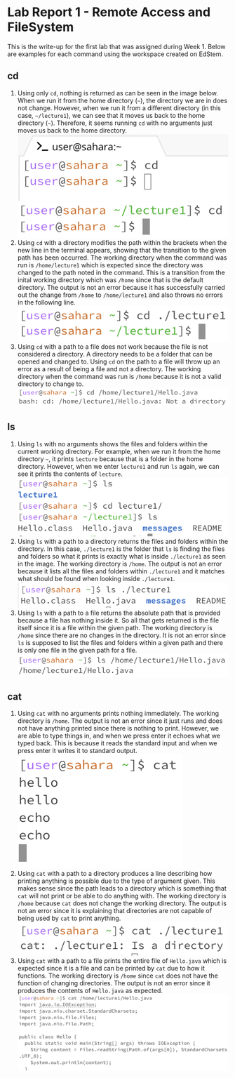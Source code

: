 # Lab Report 1 - Remote Access and FileSystem
This is the write-up for the first lab that was assigned during Week 1. Below are examples for each command using the workspace created on EdStem.

## cd
1. Using only `cd`, nothing is returned as can be seen in the image below. When we run it from the home directory (`~`), the directory we are in does not change. However, when we run it from a different directory (in this case, `~/lecture1`), we can see that it moves us back to the home directory (`~`). Therefore, it seems running `cd` with no arguments just moves us back to the home directory.
![Image](https://raw.githubusercontent.com/aerin-c/cse15l-lab-reports/main/Screenshot%202023-10-02%20at%2011.17.57.png)
![Image](https://github.com/aerin-c/cse15l-lab-reports/blob/main/Screenshot%202023-10-22%20at%2016.16.54.png)
2. Using `cd` with a directory modifies the path within the brackets when the new line in the terminal appears, showing that the transition to the given path has been occurred. The working directory when the command was run is `/home/lecture1` which is expected since the directory was changed to the path noted in the command. This is a transition from the inital working directory which was `/home` since that is the default directory. The output is not an error because it has successfully carried out the change from `/home` to `/home/lecture1` and also throws no errors in the following line. ![Image](https://raw.githubusercontent.com/aerin-c/cse15l-lab-reports/main/Screenshot%202023-10-02%20at%2011.39.20.png)
3. Using `cd` with a path to a file does not work because the file is not considered a directory. A directory needs to be a folder that can be opened and changed to. Using `cd` on the path to a file will throw up an error as a result of being a file and not a directory. The working directory when the command was run is `/home` because it is not a valid directory to change to. ![Image](https://raw.githubusercontent.com/aerin-c/cse15l-lab-reports/main/Screenshot%202023-10-09%20at%2013.56.25.png)

## ls
1. Using `ls` with no arguments shows the files and folders within the current working directory. For example, when we run it from the home directory `~`, it prints `lecture` because that is a folder in the home directory. However, when we enter `lecture1` and run `ls` again, we can see it prints the contents of `lecture`. ![Image](https://github.com/aerin-c/cse15l-lab-reports/blob/main/Screenshot%202023-10-22%20at%2016.28.56.png)
2. Using `ls` with a path to a directory returns the files and folders within the directory. In this case, `./lecture1` is the folder that `ls` is finding the files and folders so what it prints is exactly what is inside `./lecture1` as seen in the image. The working directory is `/home`. The output is not an error because it lists all the files and folders within `./lecture1` and it matches what should be found when looking inside `./lecture1`. ![Image](https://raw.githubusercontent.com/aerin-c/cse15l-lab-reports/main/Screenshot%202023-10-09%20at%2014.17.57.png)
3. Using `ls` with a path to a file returns the absolute path that is provided because a file has nothing inside it. So all that gets returned is the file itself since it is a file within the given path. The working directory is `/home` since there are no changes in the directory. It is not an error since `ls` is supposed to list the files and folders within a given path and there is only one file in the given path for a file. ![Image](https://raw.githubusercontent.com/aerin-c/cse15l-lab-reports/main/Screenshot%202023-10-09%20at%2014.25.09.png)

## cat
1. Using `cat` with no arguments prints nothing immediately. The working directory is `/home`. The output is not an error since it just runs and does not have anything printed since there is nothing to print. However, we are able to type things in, and when we press enter it echoes what we typed back. This is because it reads the standard input and when we press enter it writes it to standard output.
![Image](https://github.com/aerin-c/cse15l-lab-reports/blob/main/Screenshot%202023-10-22%20at%2016.34.39.png)
2. Using `cat` with a path to a directory produces a line describing how printing anything is possible due to the type of argument given. This makes sense since the path leads to a directory which is something that `cat` will not print or be able to do anything with. The working directory is `/home` because `cat` does not change the working directory. The output is not an error since it is explaining that directories are not capable of being used by `cat` to print anything.
![Image](https://raw.githubusercontent.com/aerin-c/cse15l-lab-reports/main/Screenshot%202023-10-09%20at%2014.34.18.png)
3. Using `cat` with a path to a file prints the entire file of `Hello.java` which is expected since it is a file and can be printed by `cat` due to how it functions. The working directory is `/home` since `cat` does not have the function of changing directories. The output is not an error since it produces the contents of `Hello.java` as expected. ![Image](https://raw.githubusercontent.com/aerin-c/cse15l-lab-reports/main/Screenshot%202023-10-09%20at%2014.38.51.png)
